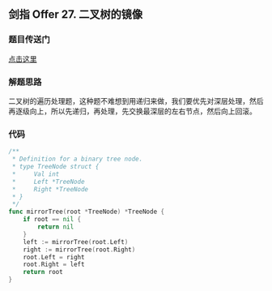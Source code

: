## 剑指 Offer 27. 二叉树的镜像

### 题目传送门

[点击这里](https://leetcode-cn.com/problems/er-cha-shu-de-jing-xiang-lcof/)

### 解题思路

二叉树的遍历处理题，这种题不难想到用递归来做，我们要优先对深层处理，然后再逐级向上，所以先递归，再处理，先交换最深层的左右节点，然后向上回滚。

### 代码

```go
/**
 * Definition for a binary tree node.
 * type TreeNode struct {
 *     Val int
 *     Left *TreeNode
 *     Right *TreeNode
 * }
 */
func mirrorTree(root *TreeNode) *TreeNode {
    if root == nil {
        return nil
    }
    left := mirrorTree(root.Left)
    right := mirrorTree(root.Right)
    root.Left = right
    root.Right = left
    return root
}

```